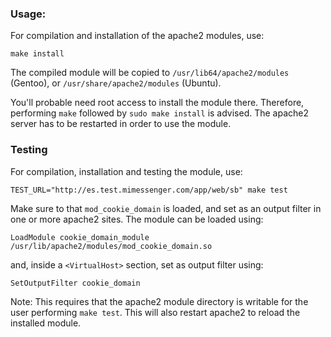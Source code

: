 ### Usage:

For compilation and installation of the apache2 modules, use:

~~~
make install
~~~

The compiled module will be copied to `/usr/lib64/apache2/modules` (Gentoo), or
`/usr/share/apache2/modules` (Ubuntu).

You'll probable need root access to install the module there. Therefore,
performing `make` followed by `sudo make install` is advised. The apache2
server has to be restarted in order to use the module.

### Testing

For compilation, installation and testing the module, use:

~~~
TEST_URL="http://es.test.mimessenger.com/app/web/sb" make test
~~~

Make sure to that `mod_cookie_domain` is loaded, and set as an output filter in
one or more apache2 sites. The module can be loaded using:

~~~
LoadModule cookie_domain_module /usr/lib/apache2/modules/mod_cookie_domain.so
~~~

and, inside a `<VirtualHost>` section, set as output filter using:

~~~
SetOutputFilter cookie_domain
~~~

Note: This requires that the apache2 module directory is writable for the user
performing `make test`. This will also restart apache2 to reload the installed
module.
